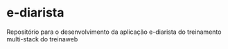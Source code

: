 # e-diarista
Repositório para o desenvolvimento da aplicação e-diarista do treinamento multi-stack do treinaweb
